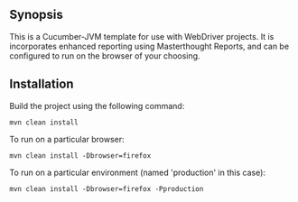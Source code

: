 ## Synopsis

This is a Cucumber-JVM template for use with WebDriver projects. It is incorporates enhanced reporting using Masterthought Reports, and can be configured to run on the browser of your choosing.


## Installation

Build the project using the following command:

```
mvn clean install
```

To run on a particular browser:

```
mvn clean install -Dbrowser=firefox
```

To run on a particular environment (named 'production' in this case):

```
mvn clean install -Dbrowser=firefox -Pproduction
```
